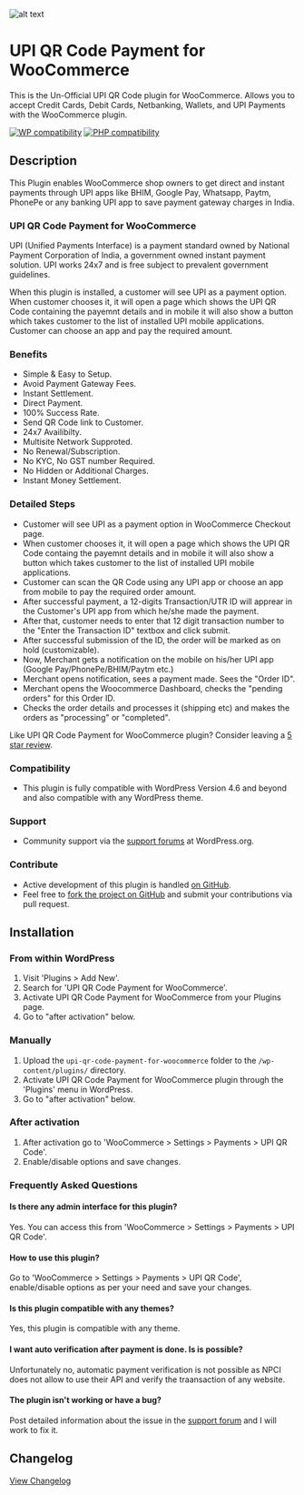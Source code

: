 ![alt text](https://github.com/iamsayan/upi-qr-code-payment-for-woocommerce/raw/master/banner.png "Plugin Banner")

# UPI QR Code Payment for WooCommerce

This is the Un-Official UPI QR Code plugin for WooCommerce. Allows you to accept Credit Cards, Debit Cards, Netbanking, Wallets, and UPI Payments with the WooCommerce plugin.

[![WP compatibility](https://plugintests.com/plugins/upi-qr-code-payment-for-woocommerce/wp-badge.svg)](https://plugintests.com/plugins/upi-qr-code-payment-for-woocommerce/latest) [![PHP compatibility](https://plugintests.com/plugins/upi-qr-code-payment-for-woocommerce/php-badge.svg)](https://plugintests.com/plugins/upi-qr-code-payment-for-woocommerce/latest)

## Description

This Plugin enables WooCommerce shop owners to get direct and instant payments through UPI apps like BHIM, Google Pay, Whatsapp, Paytm, PhonePe or any banking UPI app to save payment gateway charges in India.

### UPI QR Code Payment for WooCommerce

UPI (Unified Payments Interface) is a payment standard owned by National Payment Corporation of India, a government owned instant payment solution. UPI works 24x7 and is free subject to prevalent government guidelines.

When this plugin is installed, a customer will see UPI as a payment option. When customer chooses it, it will open a page which shows the UPI QR Code containing the payemnt details and in mobile it will also show a button which takes customer to the list of installed UPI mobile applications. Customer can choose an app and pay the required amount. 

### Benefits

* Simple & Easy to Setup.
* Avoid Payment Gateway Fees.
* Instant Settlement.
* Direct Payment.
* 100% Success Rate.
* Send QR Code link to Customer.
* 24x7 Availibilty.
* Multisite Network Supproted.
* No Renewal/Subscription.
* No KYC, No GST number Required.
* No Hidden or Additional Charges.
* Instant Money Settlement.

### Detailed Steps

* Customer will see UPI as a payment option in WooCommerce Checkout page.
* When customer chooses it, it will open a page which shows the UPI QR Code containg the payemnt details and in mobile it will also show a button which takes customer to the list of installed UPI mobile applications.
* Customer can scan the QR Code using any UPI app or choose an app from mobile to pay the required order amount.
* After successful payment, a 12-digits Transaction/UTR ID will apprear in the Customer's UPI app from which he/she made the payment.
* After that, customer needs to enter that 12 digit transaction number to the "Enter the Transaction ID" textbox and click submit.
* After successful submission of the ID, the order will be marked as on hold (customizable).
* Now, Merchant gets a notification on the mobile on his/her UPI app (Google Pay/PhonePe/BHIM/Paytm etc.)
* Merchant opens notification, sees a payment made. Sees the "Order ID".
* Merchant opens the Woocommerce Dashboard, checks the "pending orders" for this Order ID.
* Checks the order details and processes it (shipping etc) and makes the orders as "processing" or "completed".

Like UPI QR Code Payment for WooCommerce plugin? Consider leaving a [5 star review](https://wordpress.org/support/plugin/upi-qr-code-payment-for-woocommerce/reviews/?rate=5#new-post).

### Compatibility

* This plugin is fully compatible with WordPress Version 4.6 and beyond and also compatible with any WordPress theme.

### Support
* Community support via the [support forums](https://wordpress.org/support/plugin/upi-qr-code-payment-for-woocommerce) at WordPress.org.

### Contribute
* Active development of this plugin is handled [on GitHub](https://github.com/iamsayan/upi-qr-code-payment-for-woocommerce).
* Feel free to [fork the project on GitHub](https://github.com/iamsayan/upi-qr-code-payment-for-woocommerce) and submit your contributions via pull request.

## Installation

### From within WordPress
1. Visit 'Plugins > Add New'.
1. Search for 'UPI QR Code Payment for WooCommerce'.
1. Activate UPI QR Code Payment for WooCommerce from your Plugins page.
1. Go to "after activation" below.

### Manually
1. Upload the `upi-qr-code-payment-for-woocommerce` folder to the `/wp-content/plugins/` directory.
1. Activate UPI QR Code Payment for WooCommerce plugin through the 'Plugins' menu in WordPress.
1. Go to "after activation" below.

### After activation
1. After activation go to 'WooCommerce > Settings > Payments > UPI QR Code'.
1. Enable/disable options and save changes.

### Frequently Asked Questions

#### Is there any admin interface for this plugin?

Yes. You can access this from 'WooCommerce > Settings > Payments > UPI QR Code'.

#### How to use this plugin?

Go to 'WooCommerce > Settings > Payments > UPI QR Code', enable/disable options as per your need and save your changes.

#### Is this plugin compatible with any themes?

Yes, this plugin is compatible with any theme.

#### I want auto verification after payment is done. Is is possible?

Unfortunately no, automatic payment verification is not possible as NPCI does not allow to use their API and verify the traansaction of any website.

#### The plugin isn't working or have a bug?

Post detailed information about the issue in the [support forum](https://wordpress.org/support/plugin/upi-qr-code-payment-for-woocommerce) and I will work to fix it.

## Changelog
[View Changelog](CHANGELOG.md)
